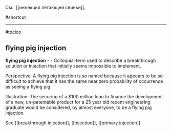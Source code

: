 См.: [[инъекция летающей свиньи]].

#shortcut




<hr/>

#tocico

## flying pig injection

<b>flying pig injection</b> - - Colloquial term used to describe a breakthrough solution or injection that initially seems impossible to implement.



Perspective: A flying pig injection is so named because it appears to be so difficult to achieve that it has the same near zero probability of occurrence as seeing a flying pig. 

Illustration:  The securing of a $100 million loan to finance the development of a new, un-patentable product for a 25 year old recent engineering graduate would be considered, by almost everyone, to be a flying pig injection. 
 



See:[[breakthrough injection]], [[injection]], [[primary injection]].
